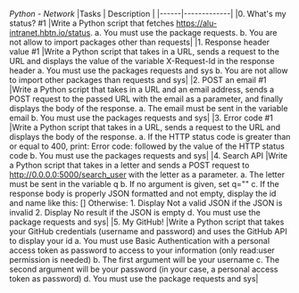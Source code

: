 *Python - Network*
|Tasks | Description |
|------|-------------|
|0. What's my status? #1 |Write a Python script that fetches https://alu-intranet.hbtn.io/status. a. You must use the package requests. b. You are not allow to import packages other than requests|
|1. Response header value #1 |Write a Python script that takes in a URL, sends a request to the URL and displays the value of the variable X-Request-Id in the response header a.  You must use the packages requests and sys b.  You are not allow to import other packages than requests and sys|
|2. POST an email #1 |Write a Python script that takes in a URL and an email address, sends a POST request to the passed URL with the email as a parameter, and finally displays the body of the response. a. The email must be sent in the variable email b. You must use the packages requests and sys|
|3. Error code #1 |Write a Python script that takes in a URL, sends a request to the URL and displays the body of the response. a. If the HTTP status code is greater than or equal to 400, print: Error code: followed by the value of the HTTP status code b. You must use the packages requests and sys|
|4. Search API |Write a Python script that takes in a letter and sends a POST request to http://0.0.0.0:5000/search_user with the letter as a parameter. a. The letter must be sent in the variable q b. If no argument is given, set q="" c. If the response body is properly JSON formatted and not empty, display the id and name like this: [<id>] <name> Otherwise: 1.  Display Not a valid JSON if the JSON is invalid 2.  Display No result if the JSON is empty
d. You must use the package requests and sys|
|5. My GitHub! |Write a Python script that takes your GitHub credentials (username and password) and uses the GitHub API to display your id a. You must use Basic Authentication with a personal access token as password to access to your information (only read:user permission is needed) b. The first argument will be your username c. The second argument will be your password (in your case, a personal access token as password) d. You must use the package requests and sys|
